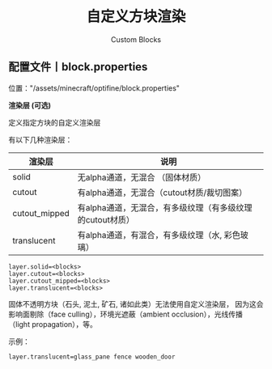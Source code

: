 <center><h1>自定义方块渲染</h1><p>Custom Blocks</p></center>

## 配置文件丨block.properties

位置："/assets/minecraft/optifine/block.properties"

**渲染层 (可选)**

定义指定方块的自定义渲染层

有以下几种渲染层：

| 渲染层        | 说明                                                      |
| ------------- | --------------------------------------------------------- |
| solid         | 无alpha通道，无混合 （固体材质）                          |
| cutout        | 有alpha通道，无混合（cutout材质/裁切图案）                |
| cutout_mipped | 有alpha通道，无混合，有多级纹理（有多级纹理的cutout材质） |
| translucent   | 有alpha通道，有混合，有多级纹理（水, 彩色玻璃）           |

```properties
layer.solid=<blocks>
layer.cutout=<blocks>
layer.cutout_mipped=<blocks>
layer.translucent=<blocks>
```

固体不透明方块（石头, 泥土, 矿石, 诸如此类）无法使用自定义渲染层，
因为这会影响面剔除（face culling），环境光遮蔽（ambient occlusion），光线传播（light propagation），等。

示例：

```properties
layer.translucent=glass_pane fence wooden_door
```